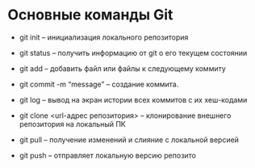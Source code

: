 # Основные команды Git

- git init – инициализация локального репозитория

- git status – получить информацию от git о его текущем состоянии

- git add – добавить файл или файлы к следующему коммиту

- git commit -m “message” – создание коммита.

- git log – вывод на экран истории всех коммитов с их хеш-кодами

- git clone <url-адрес репозитория> – клонирование внешнего репозитория на  локальный ПК

- git pull – получение изменений и слияние с локальной версией

- git push – отправляет локальную версию репозито
